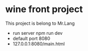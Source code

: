# wine front project
  This project is belong to Mr.Lang

- run server npm run dev
- default port 8080
- 127.0.0.1:8080/main.html
